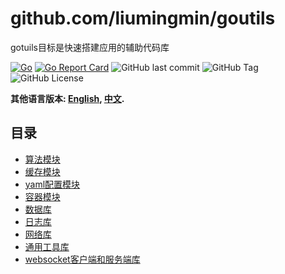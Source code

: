 # github.com/liumingmin/goutils
gotuils目标是快速搭建应用的辅助代码库
​

[![Go](https://github.com/liumingmin/goutils/actions/workflows/go.yml/badge.svg)](https://github.com/liumingmin/goutils/actions/workflows/go.yml)
[![Go Report Card](https://goreportcard.com/badge/github.com/liumingmin/goutils)](https://goreportcard.com/report/github.com/liumingmin/goutils)
![GitHub last commit](https://img.shields.io/github/last-commit/liumingmin/goutils)
![GitHub Tag](https://img.shields.io/github/v/tag/liumingmin/goutils)
![GitHub License](https://img.shields.io/github/license/liumingmin/goutils)

**其他语言版本: [English](README.md), [中文](README_zh.md).**

## 目录
- [算法模块](algorithm/README_zh.md)
- [缓存模块](cache/README_zh.md)
- [yaml配置模块](conf/README_zh.md)
- [容器模块](container/README_zh.md)
- [数据库](db/README_zh.md)
- [日志库](log/README_zh.md)
- [网络库](net/README_zh.md)
- [通用工具库](utils/README_zh.md)
- [websocket客户端和服务端库](ws/README_zh.md)
